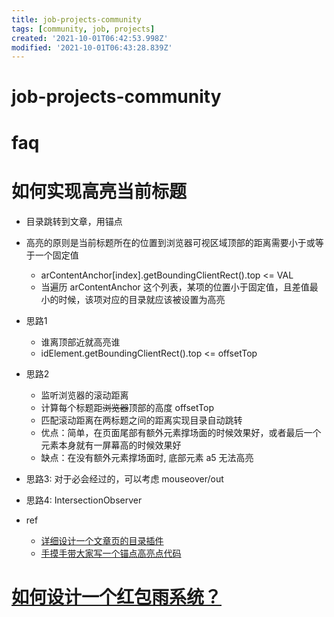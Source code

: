 ```yaml
---
title: job-projects-community
tags: [community, job, projects]
created: '2021-10-01T06:42:53.998Z'
modified: '2021-10-01T06:43:28.839Z'
---
```


# job-projects-community

# faq

# 如何实现高亮当前标题
- 目录跳转到文章，用锚点

- 高亮的原则是当前标题所在的位置到浏览器可视区域顶部的距离需要小于或等于一个固定值
  - arContentAnchor[index].getBoundingClientRect().top <= VAL
  - 当遍历 arContentAnchor 这个列表，某项的位置小于固定值，且差值最小的时候，该项对应的目录就应该被设置为高亮

- 思路1
  - 谁离顶部近就高亮谁
  - idElement.getBoundingClientRect().top <= offsetTop
- 思路2
  - 监听浏览器的滚动距离
  - 计算每个标题距~~浏览器~~顶部的高度 offsetTop
  - 匹配滚动距离在两标题之间的距离实现目录自动跳转
  - 优点：简单，在页面尾部有额外元素撑场面的时候效果好，或者最后一个元素本身就有一屏幕高的时候效果好
  - 缺点：在没有额外元素撑场面时, 底部元素 a5 无法高亮

- 思路3: 对于必会经过的，可以考虑 mouseover/out
- 思路4: IntersectionObserver

- ref
  - [详细设计一个文章页的目录插件](https://juejin.cn/post/6883292908649185288)
  - [手摸手带大家写一个锚点高亮点代码](https://juejin.cn/post/6844904008327364615)
# [如何设计一个红包雨系统？](https://www.zhihu.com/question/394945080/answer/2093140110)

